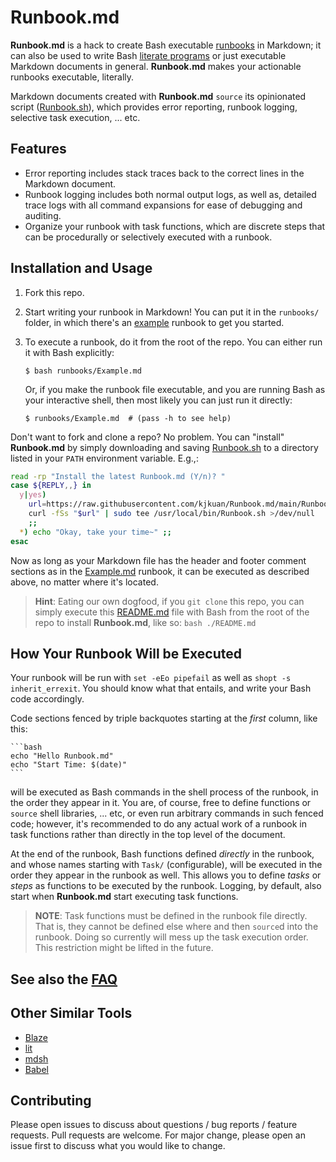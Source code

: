 [&>/dev/null; touch "!---$$"; : ]: # (Please keep this and the comment below)
<!---$$ &>/dev/null; rm -f "!---$$"
source Runbook.sh RUN "$@"
```
source Runbook.sh
```
----------------------------------------------------------------------------->
# Runbook.md

**Runbook.md** is a hack to create Bash executable [runbooks] in Markdown; it
can also be used to write Bash [literate programs] or just executable Markdown
documents in general. **Runbook.md** makes your actionable runbooks executable,
literally.

Markdown documents created with **Runbook.md** `source` its opinionated script
([Runbook.sh](Runbook.sh)), which provides error reporting, runbook logging,
selective task execution, ... etc. 

[runbooks]: https://wa.aws.amazon.com/wellarchitected/2020-07-02T19-33-23/wat.concept.runbook.en.html
[literate programs]: https://en.wikipedia.org/wiki/Literate_programming

## Features
- Error reporting includes stack traces back to the correct lines in the
  Markdown document.
- Runbook logging includes both normal output logs, as well as, detailed
  trace logs with all command expansions for ease of debugging and auditing.
- Organize your runbook with task functions, which are discrete steps
  that can be procedurally or selectively executed with a runbook.

## Installation and Usage
1. Fork this repo.
2. Start writing your runbook in Markdown! You can put it in the `runbooks/`
   folder, in which there's an [example](runbooks/Example.md) runbook to get you
   started.
3. To execute a runbook, do it from the root of the repo. You can either run it
   with Bash explicitly:

       $ bash runbooks/Example.md

   Or, if you make the runbook file executable, and you are running Bash as your
   interactive shell, then most likely you can just run it directly:

       $ runbooks/Example.md  # (pass -h to see help)

Don't want to fork and clone a repo? No problem. You can "install" **Runbook.md**
by simply downloading and saving [Runbook.sh](Runbook.sh) to a directory listed
in your `PATH` environment variable. E.g.,:

```bash
read -rp "Install the latest Runbook.md (Y/n)? "
case ${REPLY,,} in
  y|yes)
    url=https://raw.githubusercontent.com/kjkuan/Runbook.md/main/Runbook.sh
    curl -fSs "$url" | sudo tee /usr/local/bin/Runbook.sh >/dev/null
    ;;
  *) echo "Okay, take your time~" ;;
esac
```

Now as long as your Markdown file has the header and footer comment sections as
in the [Example.md] runbook, it can be executed as described above, no matter
where it's located.

[Example.md]: https://raw.githubusercontent.com/kjkuan/Runbook.md/main/runbooks/Example.md

> **Hint**: Eating our own dogfood, if you `git clone` this repo, you can simply
> execute this [README.md](README.md) file with Bash from the root of the repo
> to install **Runbook.md**, like so:  `bash ./README.md`


## How Your Runbook Will be Executed
Your runbook will be run with `set -eEo pipefail` as well as `shopt -s
inherit_errexit`.  You should know what that entails, and write your Bash code
accordingly.

Code sections fenced by triple backquotes starting at the *first* column, like
this:

    ```bash
    echo "Hello Runbook.md"
    echo "Start Time: $(date)"
    ```
will be executed as Bash commands in the shell process of the runbook, in the
order they appear in it. You are, of course, free to define functions or
`source` shell libraries, ... etc, or even run arbitrary commands in such
fenced code; however, it's recommended to do any actual work of a runbook in
task functions rather than directly in the top level of the document.

At the end of the runbook, Bash functions defined *directly* in the runbook,
and whose names starting with `Task/` (configurable), will be executed in the
order they appear in the runbook as well.  This allows you to define *tasks* or
*steps* as functions to be executed by the runbook. Logging, by default, also
start when **Runbook.md** start executing task functions.

> **NOTE**: Task functions must be defined in the runbook file
directly. That is, they cannot be defined else where and then `source`d into
the runbook. Doing so currently will mess up the task execution order.  This
restriction might be lifted in the future.

## See also the [FAQ](FAQ.md)

## Other Similar Tools
- [Blaze](https://github.com/0atman/blaze)
- [lit](https://github.com/vijithassar/lit)
- [mdsh](https://github.com/bashup/mdsh)
- [Babel](https://orgmode.org/worg/org-contrib/babel/)


## Contributing
Please open issues to discuss about questions / bug reports / feature requests.
Pull requests are welcome. For major change, please open an issue first to
discuss what you would like to change.

<!---Please keep this comment-------------------------------------------------
```
rb-main "$@"
```
----------------------------------------------------------------------------->

